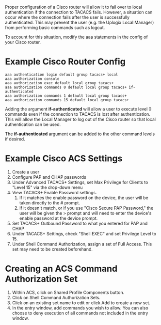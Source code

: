 Proper configuration of a Cisco router will allow it to fail over to local authentication if the connection to TACACS fails. However, a situation can occur where the connection fails after the user is successfully authenticated. This may prevent the user (e.g. the Uplogix Local Manager) from performing basic commands such as logout.

To account for this situation, modify the aaa statements in the config of your Cisco router.

# Example Cisco Router Config

```
aaa authentication login default group tacacs+ local
aaa authorization console
aaa authorization exec default local group tacacs+
aaa authorization commands 0 default local group tacacs+ if-authenticated
aaa authorization commands 1 default local group tacacs+
aaa authorization commands 15 default local group tacacs+
```

Adding the argument **if-authenticated** will allow a user to execute level 0 commands even if the connection to TACACS is lost after authentication. This will allow the Local Manager to log out of the Cisco router so that local authentication can be used.

The **if-authenticated** argument can be added to the other command levels if desired.

# Example Cisco ACS Settings

1. Create a user
2. Configure PAP and CHAP passwords
3. Under Advanced TACACS+ Settings, set Max Privilege for Clients to "Level 15" via the drop-down menu
4. View TACACS+ Enable Password settings.
	1. If it matches the enable password on the device, the user will be taken directly to the # prompt.
	2. If it doesn't match, or if you use "Cisco Secure PAP Password," the user will be given the > prompt and will need to enter the device's enable password at the device prompt.
5. Set TACACS+ Outbound Password to what you entered for PAP and CHAP
8. Under TACACS+ Settings, check "Shell EXEC" and set Privilege Level to 15.
9. Under Shell Command Authorization, assign a set of Full Access. This set may need to be created beforehand.

# Creating an ACS Command Authorization Set

1. Within ACS, click on Shared Profile Components button.
2. Click on Shell Command Authorization Sets.
3. Click on an existing set name to edit or click Add to create a new set.
4. In the entry window, add commands you wish to allow. You can also choose to deny execution of all commands not included in the entry window.